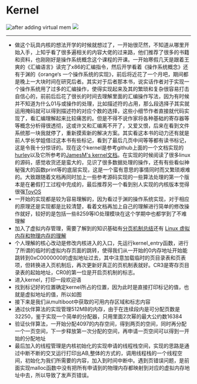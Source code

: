 # Kernel
 ![after adding virtual mem](http://i.imgur.com/PZ7Prj3.png)
![](http://i.imgur.com/eUTfYKi.png)

----------


- 做这个玩具内核的想法开学的时候就想过了，一开始很茫然，不知道从哪里开始入手，上知乎看了很多遍相关的内容大佬的过来路，他们推荐了很多的书籍和资料，也刚刚好是操作系统概念这个课程的开课。一开始寒假几天是跟着王爽的《汇编语言》读完了x86的汇编指令，然后开学看着《操作系统概念》还有于渊的《orange‘s 一个操作系统的实现》，前后将近花了一个月吧，期间都是晚上一大块时间在研究后者。其实对于后者那本书，说实话作者对于实现一个操作系统用了过多的汇编操作，使得实现起来及其的繁琐和复杂很容易打击自信心的，前前后后花了很长的时间去理解里面的汇编操作写法，因为有时候并不知道为什么01与或操作的处理，比如描述符的占用，那么段选择子其实就运用掩码就可以得到描述符的对应个数的选择，这些小细节作者直接就代码实现了，看汇编理解起来比较痛苦的。但是不得不说作家将各种基础的寄存器等等概念分析得很透彻，这或许又和汇编离不开了，又爱又恨，后来在看到文件系统那一块我就停了，重新摸索新的解决方案。其实看这本书的动力还有就是前人学长学姐借过这本书有些标记，看到了最后几页中间等等都有读书标记，这是令我十分惊讶的。现在这个kernel是参考github上面的一个文档实现的[hurley](https://github.com/hurley25/hurlex-doc)以及它所参考的[JamesM's kernel文档](http://www.jamesmolloy.co.uk/tutorial_html/)。在实现的时候阅读了很多linux的源码，感觉收货还是蛮大的，见识了很多数据处理的操作，还有有些看似神秘强大的函数print等的底层实现，这是一个蛮有意思的事情同时而又繁琐艰难的。大致跟随着文档再同时加上一些参考源码实现的一些算法处理的第一个版本是在暑假打工过程中完成的，最后推荐另一个看到别人实现的内核版本觉得很强[ToyOS](https://github.com/UKeeySDis/ToyOS)
- 一开始的实现都是较为容易理解的，因为看过于渊的操作系统实现，对于相应的原理还是实现都是比较清楚，看着文档再加上自己的理解进行简单的修改操作就好，较好的是包括一些8259等IO处理模块在这个学期中也都学到了不难理解
- 加入了虚拟内存管理，需要了解到的知识基础有[分页机制总结](http://blog.csdn.net/pacosonswjtu/article/details/48293925)还有 [Linux 虚拟内存和物理内存的理解](http://blog.csdn.net/dlutbrucezhang/article/details/9058583)
- 个人理解的核心改动是修改内核进入的入口，先运行kernel_entry函数，进行了所谓的临时的虚拟内存页面的跳转，使得我们从一开始的0内存地址开始能跳转到0xC0000000的虚拟地址过去，其中注意加载临时的页目录表和页表项，但转换进入页机制后，再次更新好真正的页机制表就好。CR3是寄存页目录表的起始地址，CR0的第一位是开启页机制的标志。
- 进入kernel，打印一段欢迎语
- 找到标记好的位置确定kernel所占的位置，因为此时是直接打印标记的值，也就是虚拟地址的值，所以如图
- 接下来是我们从multiboot中获取的可用内存区域和标志内容
- 通过伙伴算法的实现管理512MB的内存，由于在连续段内是可分配页数是32250，鉴于实现一个简单的分配器，只用里面2次幂的最大公约数16384
- 验证伙伴算法，一开始分配4097的内存空间，得到两页的空间，同时再分配一个一页空间，下一步释放第一次分配的空间，再申请一页空间可以得到一开始的分配地址
- 最后加入的线程管理是内核初始化的实现申请的线程栈空间，实现的思路是通过中断不断的交叉运行打印出AB,整体的方式的，调用线程栈的一个线程空间，初始化为我们所需要的内容，加入到时间中断中。遇到页错误问题，是前面实现malloc函数中没有把所有申请到的物理内存都映射到对应的虚拟内存地址中去，所以导致了发声页错误。